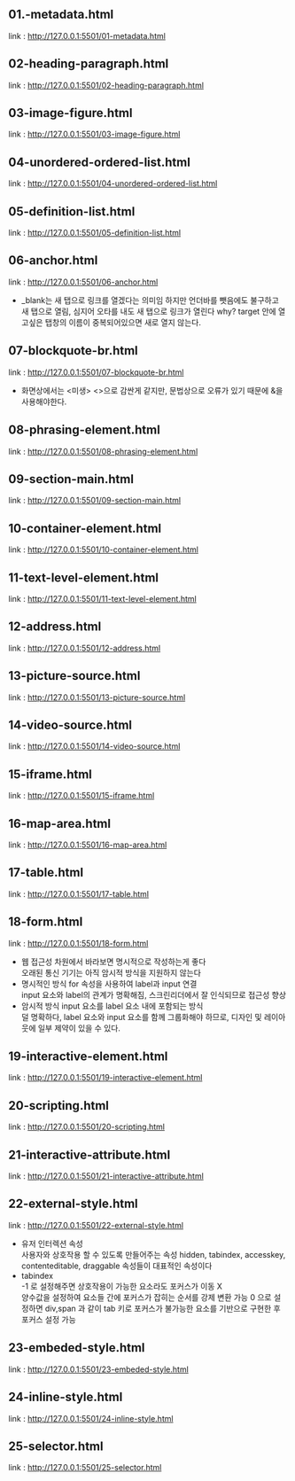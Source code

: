 ## 01.-metadata.html
link : http://127.0.0.1:5501/01-metadata.html
## 02-heading-paragraph.html
link : http://127.0.0.1:5501/02-heading-paragraph.html
## 03-image-figure.html
link : http://127.0.0.1:5501/03-image-figure.html
## 04-unordered-ordered-list.html
link : http://127.0.0.1:5501/04-unordered-ordered-list.html 
## 05-definition-list.html
link : http://127.0.0.1:5501/05-definition-list.html
## 06-anchor.html
link : http://127.0.0.1:5501/06-anchor.html
- _blank는 새 탭으로 링크를 열겠다는 의미임 하지만 언더바를 뺏음에도 불구하고 새 탭으로 열림, 심지어 오타를 내도 새 탭으로 링크가 열린다 why? target 안에 열고싶은 탭창의 이름이 중복되어있으면 새로 열지 않는다.
## 07-blockquote-br.html
link : http://127.0.0.1:5501/07-blockquote-br.html
- 화면상에서는 <미생> <>으로 감싼게 같지만, 문법상으로 오류가 있기 때문에 &을 사용해야한다.
## 08-phrasing-element.html
link : http://127.0.0.1:5501/08-phrasing-element.html
## 09-section-main.html
link : http://127.0.0.1:5501/09-section-main.html
## 10-container-element.html
link : http://127.0.0.1:5501/10-container-element.html
## 11-text-level-element.html
link : http://127.0.0.1:5501/11-text-level-element.html
## 12-address.html
link : http://127.0.0.1:5501/12-address.html
## 13-picture-source.html
link : http://127.0.0.1:5501/13-picture-source.html
## 14-video-source.html
link : http://127.0.0.1:5501/14-video-source.html
## 15-iframe.html
link : http://127.0.0.1:5501/15-iframe.html
## 16-map-area.html
link : http://127.0.0.1:5501/16-map-area.html
## 17-table.html
link : http://127.0.0.1:5501/17-table.html
## 18-form.html
link : http://127.0.0.1:5501/18-form.html
- 웹 접근성 차원에서 바라보면 명시적으로 작성하는게 좋다   
오래된 통신 기기는 아직 암시적 방식을 지원하지 않는다   
- 명시적인 방식 for 속성을 사용하여 label과 input 연결   
input 요소와 label의 관계가 명확해짐, 스크린리더에서 잘 인식되므로 접근성 향상   
- 암시적 방식 input 요소를 label 요소 내에 포함되는 방식   
덜 명확하다, label 요소와 input 요소를 함께 그룹화해야 하므로, 디자인 및 레이아웃에 일부 제약이 있을 수 있다.
## 19-interactive-element.html
link : http://127.0.0.1:5501/19-interactive-element.html
## 20-scripting.html
link : http://127.0.0.1:5501/20-scripting.html
## 21-interactive-attribute.html
link : http://127.0.0.1:5501/21-interactive-attribute.html
## 22-external-style.html
link : http://127.0.0.1:5501/22-external-style.html
- 유저 인터렉션 속성   
사용자와 상호작용 할 수 있도록 만들어주는 속성
hidden, tabindex, accesskey, contenteditable, draggable 속성들이 대표적인 속성이다
- tabindex   
-1 로 설정해주면 상호작용이 가능한 요소라도 포커스가 이동 X    
양수값을 설정하여 요소들 간에 포커스가 잡히는 순서를 강제 변환 가능
0 으로 설정하면 div,span 과 같이 tab 키로 포커스가 불가능한 요소를 기반으로 구현한 후 포커스 설정 가능
## 23-embeded-style.html
link : http://127.0.0.1:5501/23-embeded-style.html
## 24-inline-style.html
link : http://127.0.0.1:5501/24-inline-style.html
## 25-selector.html
link : http://127.0.0.1:5501/25-selector.html
